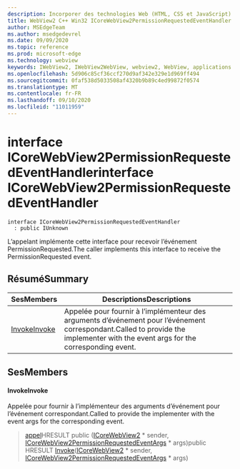 ```yaml
---
description: Incorporer des technologies Web (HTML, CSS et JavaScript) dans vos applications natives avec le contrôle Microsoft Edge WebView2
title: WebView2 C++ Win32 ICoreWebView2PermissionRequestedEventHandler
author: MSEdgeTeam
ms.author: msedgedevrel
ms.date: 09/09/2020
ms.topic: reference
ms.prod: microsoft-edge
ms.technology: webview
keywords: IWebView2, IWebView2WebView, webview2, WebView, applications Win32, Win32, Edge, ICoreWebView2, ICoreWebView2Controller, contrôle de navigateur, html Edge, ICoreWebView2PermissionRequestedEventHandler
ms.openlocfilehash: 5d906c85cf36ccf270d9af342e329e1d969ff494
ms.sourcegitcommit: 0faf538d5033508af4320b9b89c4ed99872f0574
ms.translationtype: MT
ms.contentlocale: fr-FR
ms.lasthandoff: 09/10/2020
ms.locfileid: "11011959"
---
```

# <span data-ttu-id="bac64-104">interface ICoreWebView2PermissionRequestedEventHandler</span><span class="sxs-lookup"><span data-stu-id="bac64-104">interface ICoreWebView2PermissionRequestedEventHandler</span></span> 

```
interface ICoreWebView2PermissionRequestedEventHandler
  : public IUnknown
```

<span data-ttu-id="bac64-105">L’appelant implémente cette interface pour recevoir l’événement PermissionRequested.</span><span class="sxs-lookup"><span data-stu-id="bac64-105">The caller implements this interface to receive the PermissionRequested event.</span></span>

## <span data-ttu-id="bac64-106">Résumé</span><span class="sxs-lookup"><span data-stu-id="bac64-106">Summary</span></span>

 <span data-ttu-id="bac64-107">Ses</span><span class="sxs-lookup"><span data-stu-id="bac64-107">Members</span></span>                        | <span data-ttu-id="bac64-108">Descriptions</span><span class="sxs-lookup"><span data-stu-id="bac64-108">Descriptions</span></span>
--------------------------------|---------------------------------------------
[<span data-ttu-id="bac64-109">Invoke</span><span class="sxs-lookup"><span data-stu-id="bac64-109">Invoke</span></span>](#invoke) | <span data-ttu-id="bac64-110">Appelée pour fournir à l’implémenteur des arguments d’événement pour l’événement correspondant.</span><span class="sxs-lookup"><span data-stu-id="bac64-110">Called to provide the implementer with the event args for the corresponding event.</span></span>

## <span data-ttu-id="bac64-111">Ses</span><span class="sxs-lookup"><span data-stu-id="bac64-111">Members</span></span>

#### <span data-ttu-id="bac64-112">Invoke</span><span class="sxs-lookup"><span data-stu-id="bac64-112">Invoke</span></span> 

<span data-ttu-id="bac64-113">Appelée pour fournir à l’implémenteur des arguments d’événement pour l’événement correspondant.</span><span class="sxs-lookup"><span data-stu-id="bac64-113">Called to provide the implementer with the event args for the corresponding event.</span></span>

> <span data-ttu-id="bac64-114">[appel](#invoke)HRESULT public ([ICoreWebView2](icorewebview2.md) \* sender, [ICoreWebView2PermissionRequestedEventArgs](icorewebview2permissionrequestedeventargs.md) \* args)</span><span class="sxs-lookup"><span data-stu-id="bac64-114">public HRESULT [Invoke](#invoke)([ICoreWebView2](icorewebview2.md) \* sender, [ICoreWebView2PermissionRequestedEventArgs](icorewebview2permissionrequestedeventargs.md) \* args)</span></span>

